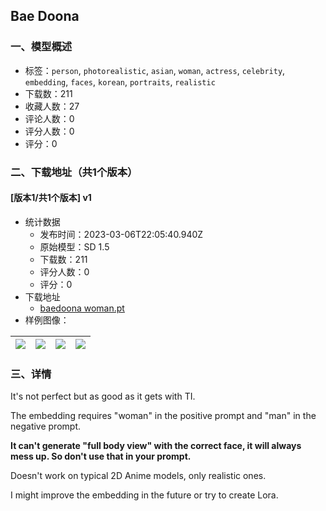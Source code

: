 ## Bae Doona
### 一、模型概述

- 标签：`person`, `photorealistic`, `asian`, `woman`, `actress`, `celebrity`, `embedding`, `faces`, `korean`, `portraits`, `realistic`
- 下载数：211
- 收藏人数：27
- 评论人数：0
- 评分人数：0
- 评分：0

### 二、下载地址（共1个版本）

#### [版本1/共1个版本] v1

- 统计数据
  - 发布时间：2023-03-06T22:05:40.940Z
  - 原始模型：SD 1.5
  - 下载数：211
  - 评分人数：0
  - 评分：0
- 下载地址
  - [baedoona woman.pt](https://civitai.com/api/download/models/19592)
- 样例图像：

| <img src="https://image.civitai.com/xG1nkqKTMzGDvpLrqFT7WA/bd734cda-3cf1-4ca9-6d0a-71a99974d300/width=450/205974.jpeg" /> | <img src="https://image.civitai.com/xG1nkqKTMzGDvpLrqFT7WA/234d977b-84c3-41f8-99fd-6d9a6c347f00/width=450/205971.jpeg" /> | <img src="https://image.civitai.com/xG1nkqKTMzGDvpLrqFT7WA/db6cea40-9f4c-4a43-afc3-feb998443b00/width=450/205973.jpeg" /> | <img src="https://image.civitai.com/xG1nkqKTMzGDvpLrqFT7WA/c502bef0-4d14-40a7-0e8f-d8444d25fa00/width=450/205964.jpeg" /> |
| ---- | ---- | ---- | ---- |


### 三、详情
<p>It's not perfect but as good as it gets with TI.</p><p>The embedding requires "woman" in the positive prompt and "man" in the negative prompt.</p><p></p><p><strong>It can't generate "full body view" with the correct face, it will always mess up. So don't use that in your prompt.</strong></p><p></p><p>Doesn't work on typical 2D Anime models, only realistic ones.</p><p>I might improve the embedding in the future or try to create Lora.</p>